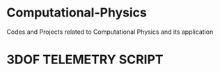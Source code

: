 # Computational-Physics
Codes and Projects related to Computational Physics and its application 

# 3DOF TELEMETRY SCRIPT

